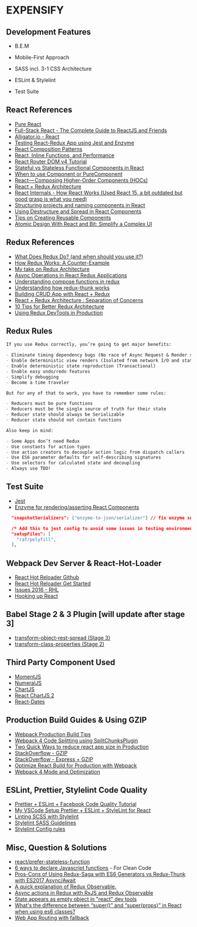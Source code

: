 # EXPENSIFY

## Development Features

- B.E.M

- Mobile-First Approach

- SASS incl. 3-1 CSS Architecture

- ESLint & Stylelint

- Test Suite

## React References

- [Pure React](https://daveceddia.com/pure-react/)
- [Full-Stack React - The Complete Guide to ReactJS and Friends](https://www.fullstackreact.com/)
- [Alligator.io - React](https://alligator.io/react/)
- [Testing React-Redux App using Jest and Enzyme](https://medium.com/netscape/testing-a-react-redux-app-using-jest-and-enzyme-b349324803a9)
- [React Composition Patterns](https://hackernoon.com/react-composition-patterns-from-the-ground-up-8401aaad93d7)
- [React, Inline Functions, and Performance](https://cdb.reacttraining.com/react-inline-functions-and-performance-bdff784f5578)
- [React Router DOM v4 Tutorial](https://www.techiediaries.com/react-router-dom-v4/)
- [Stateful vs Stateless Functional Components in React](https://code.tutsplus.com/tutorials/stateful-vs-stateless-functional-components-in-react--cms-29541)
- [When to use Component or PureComponent](https://codeburst.io/when-to-use-component-or-purecomponent-a60cfad01a81)
- [React — Composing Higher-Order Components (HOCs)](https://medium.com/dailyjs/react-composing-higher-order-components-hocs-3a5288e78f55)
- [React + Redux Architecture](https://github.com/hirviid/react-redux-architecture)
- [React Internals - How React Works (Used React 15, a bit outdated but good grasp is what you need)](http://www.mattgreer.org/articles/react-internals-part-one-basic-rendering/)
- [Structuring projects and naming components in React](https://hackernoon.com/structuring-projects-and-naming-components-in-react-1261b6e18d76)
- [Using Destructure and Spread in React Components](https://www.carlrippon.com/writing-concise-react-components-with-destructure-assignment-and-spread/)
- [Tips on Creating Reusable Components](https://dev.to/ganderzz/tips-on-creating-reusable-components-376j)
- [Atomic Design With React and Bit: Simplify a Complex UI](https://blog.bitsrc.io/simplify-complex-ui-by-implementing-the-atomic-design-in-react-with-bit-f4ad116ec8db)

## Redux References

- [What Does Redux Do? (and when should you use it?)](https://daveceddia.com/what-does-redux-do/)
- [How Redux Works: A Counter-Example](https://daveceddia.com/how-does-redux-work/)
- [My take on Redux Architecture](http://krasimirtsonev.com/blog/article/my-take-on-redux-architecture)
- [Async Operations in React Redux Applications](https://www.sitepoint.com/async-operations-react-redux-applications/)
- [Understanding compose functions in redux](https://stackoverflow.com/questions/41357897/understanding-compose-functions-in-redux)
- [Understanding how redux-thunk works](https://medium.com/@gethylgeorge/understanding-how-redux-thunk-works-72de3bdebc50)
- [Building CRUD App with React + Redux](http://www.thegreatcodeadventure.com/building-a-simple-crud-app-with-react-redux-part-1/#table-of-contents)
- [React + Redux Architecture : Separation of Concerns](https://medium.com/prod-io/react-redux-architecture-part-1-separation-of-concerns-812da3b08b46)
- [10 Tips for Better Redux Architecture](https://medium.com/javascript-scene/10-tips-for-better-redux-architecture-69250425af44)
- [Using Redux DevTools in Production](https://medium.com/@zalmoxis/using-redux-devtools-in-production-4c5b56c5600f)

## Redux Rules

```markdown
If you use Redux correctly, you’re going to get major benefits:

- Eliminate timing dependency bugs (No race of Async Request & Render sequence)
- Enable deterministic view renders (Isolated from network I/O and state updates)
- Enable deterministic state reproduction (Transactional)
- Enable easy undo/redo features
- Simplify debugging
- Become a time traveler

But for any of that to work, you have to remember some rules:

- Reducers must be pure functions
- Reducers must be the single source of truth for their state
- Reducer state should always be Serializable
- Reducer state should not contain functions

Also keep in mind:

- Some Apps don’t need Redux
- Use constants for action types
- Use action creators to decouple action logic from dispatch callers
- Use ES6 parameter defaults for self-describing signatures
- Use selectors for calculated state and decoupling
- Always use TDD!
```

## Test Suite

- [Jest](https://facebook.github.io/jest/)
- [Enzyme for rendering/asserting React Components](https://github.com/airbnb/enzyme)

```json
  "snapshotSerializers": ["enzyme-to-json/serializer"] // fix enzyme snapshot overloaded with infos
```

```json
  /* Add this to jest config to avoid some issues in testing environment */
  "setupFiles": [
    "raf/polyfill",
  ],
```

## Webpack Dev Server & React-Hot-Loader

- [React Hot Reloader Github](https://github.com/gaearon/react-hot-loader)
- [React Hot Reloader Get Started](http://gaearon.github.io/react-hot-loader/getstarted/)
- [Issues 2016 - RHL](https://github.com/gaearon/react-hot-loader/issues/243)
- [Hooking up React](https://lawrencewhiteside.com/writing/article/webpack-beyond-the-basics/hooking-up-react/)

## Babel Stage 2 & 3 Plugin [will update after stage 3]

- [transform-object-rest-spread (Stage 3)](https://babeljs.io/docs/plugins/transform-object-rest-spread/)
- [transform-class-properties (Stage 2)](https://babeljs.io/docs/plugins/transform-class-properties/)

## Third Party Component Used

- [MomentJS](http://momentjs.com/)
- [NumeralJS](http://numeraljs.com/)
- [ChartJS](http://www.chartjs.org)
- [React ChartJS 2](https://github.com/jerairrest/react-chartjs-2)
- [React-Dates](https://github.com/airbnb/react-dates)

## Production Build Guides & Using GZIP

- [Webpack Production Build Tips](https://medium.com/netscape/webpack-3-react-production-build-tips-d20507dba99a)
- [Webpack 4 Code Splitting using SplitChunksPlugin](https://itnext.io/react-router-and-webpack-v4-code-splitting-using-splitchunksplugin-f0a48f110312)
- [Two Quick Ways to reduce react app size in Production](https://medium.com/@rajaraodv/two-quick-ways-to-reduce-react-apps-size-in-production-82226605771a)
- [StackOverflow - GZIP](https://stackoverflow.com/questions/44739374/serve-gzip-html-page-in-node)
- [StackOverflow - Express + GZIP](https://stackoverflow.com/questions/6370478/express-gzip-static-content)
- [Optimize React Build for Production with Webpack](https://michalzalecki.com/optimize-react-build-for-production-with-webpack/)
- [Webpack 4 Mode and Optimization](https://medium.com/webpack/webpack-4-mode-and-optimization-5423a6bc597a)

## ESLint, Prettier, Stylelint Code Quality

- [Prettier + ESLint + Facebook Code Quality Tutorial](https://medium.com/@eliotjunior/prettier-eslint-facebook-code-quality-the-auto-magical-react-styling-tutorial-19481acb10dd)
- [My VSCode Setup Prettier + ESLint + StyleLint for React](https://gist.github.com/barryblando/d6753c07324fac302c5a01d39bee4397)
- [Linting SCSS with Stylelint](https://medium.com/@bjankord/how-to-lint-scss-with-stylelint-dc87809a9878)
- [Stylelint SASS Guidelines](https://github.com/bjankord/stylelint-config-sass-guidelines)
- [Stylelint Config rules](https://stylelint.io/user-guide/example-config/)

## Misc, Question & Solutions

- [react/prefer-stateless-function](https://stackoverflow.com/questions/43378911/eslint-component-should-be-written-as-a-pure-function-react-prefer-stateless)
- [6 ways to declare Javascript functions](https://dmitripavlutin.com/6-ways-to-declare-javascript-functions/) - For Clean Code
- [Pros-Cons of Using Redux-Saga with ES6 Generators vs Redux-Thunk with ES2017 Async/Await](https://stackoverflow.com/questions/34930735/pros-cons-of-using-redux-saga-with-es6-generators-vs-redux-thunk-with-es2017-asy/34933395#34933395)
- [A quick explanation of Redux Observable.](https://dev.to/papaponmx/a-quick-explanation-to-redux-observable--16b5)
- [Async actions in Redux with RxJS and Redux Observable](https://dev.to/andrejnaumovski/async-actions-in-redux-with-rxjs-and-redux-observable-efg)
- [State appears as empty object in "react" dev tools](https://stackoverflow.com/questions/43948798/state-appears-as-empty-object-in-redux-dev-tools)
- [What's the difference between “super()” and “super(props)” in React when using es6 classes?](https://stackoverflow.com/questions/30571875/whats-the-difference-between-super-and-superprops-in-react-when-using-e?rq=1)
- [Web App Routing with fallback](https://glebbahmutov.com/blog/routing-with-fallback/)
